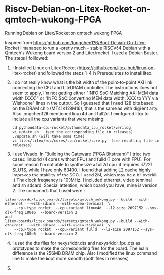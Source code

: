 # Riscv-Debian-on-Litex-Rocket-on-qmtech-wukong-FPGA
Running Debian on Litex/Rocket on qmtech wukong FPGA

Inspired from https://github.com/tongchen126/Boot-Debian-On-Litex-Rocket 
I managed to run a -pretty much - stable RISCV64 Debian with a Qmtech's Wukong board version 2 and Litex/rocket.
I used a Debian Buster. The steps I folllowed:

1) I Installed Linux on Litex Rocket (https://github.com/litex-hub/linux-on-litex-rocket) and followed the steps 1-4 in Prerequisites to install litex.

2) I do not really know what is the bit width of the point-to-point AXI link connecting the CPU and LiteDRAM controller. The instructions does not seem to apply, I'm not getting either "INFO:SoC:Matching AXI MEM data width (XXX)" or "INFO:SoC:Converting MEM data width: XXX to YYY via Wishbone" lines in the output. So I guessed that I need 128 bits based on the DRAM chip (MT41K128M16), that is the same as with digilent arty. Also tongchen126 mentioned linux4d and full2d. I confgured litex to include all the cpu variants that were missing:

      ```
      cd pythondata-cpu-rocket/pythondata_cpu_rocket/verilog
      vi update.sh   (see the corresponding file in releases)
      ./update.sh (will take some time)
      vi litex/litex/soc/cores/cpu/rocket/core.py  (see resulting file in releases)

3) I use Vivado. In "Building the Gateware (FPGA Bitstream)" I tried two cases: linux4d (4 cores without FPU) and fulld (1 core with FPU). For some reason I'm not able to synthesize a full2d cpu, it requires 67221 SLUTS, while I have only 63400. I found that adding L2 cache highly improves the stability of the SOC. I used 2M, which may be a bit overkill :) The clock frequency is 100MHz. I included ethernet, video terminal and an sdcard. Special attention, which board you have, mine is version 2. The comamnds that I used were :
  ```
  litex-boards/litex_boards/targets/qmtech_wukong.py --build --with-ethernet  --with-sdcard --with-video-terminal  \
      --cpu-type rocket  --cpu-variant linux4d  --l2-size 2097152 --sys-clk-freq 100e6  --board-version 2
  and
  litex-boards/litex_boards/targets/qmtech_wukong.py --build --with-ethernet  --with-sdcard --with-video-terminal  \
      --cpu-type rocket  --cpu-variant fulld  --l2-size 2097152 --sys-clk-freq 100e6  --board-version 2
```

4) I used the dts files for nexys4ddr.dts and nexys4ddr_fpu.dts as prototypes to make the corresponding files for the board. The main difference is the 256MB DRAM chip. Also I modified the linux command line to make the boot more smooth (both files in releases)

5) 
